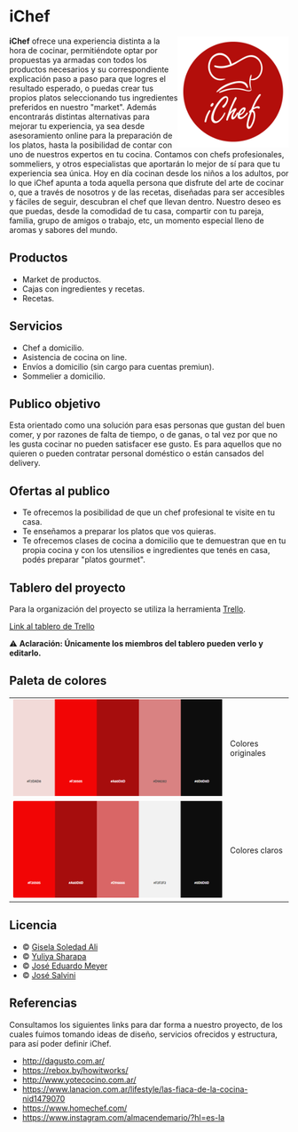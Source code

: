 # iChef
<img align="right" title="Logo iChef" alt="Logo iChef" src="./public/iChef-Definitivo-Web.png" width="200"/>

**iChef** ofrece una experiencia distinta a la hora de cocinar, permitiéndote optar por propuestas ya armadas con todos los productos necesarios y su correspondiente explicación paso a paso para que logres el resultado esperado, o puedas crear tus propios platos seleccionando tus ingredientes preferidos en nuestro "market".
Además encontrarás distintas alternativas para mejorar tu experiencia, ya sea desde asesoramiento online para la preparación de los platos, hasta la posibilidad de contar con uno de nuestros expertos en tu cocina. Contamos con chefs profesionales, sommeliers, y otros especialistas que aportarán lo mejor de sí para que tu experiencia sea única.
Hoy en día cocinan desde los niños a los adultos, por lo que iChef apunta a toda aquella persona que disfrute del arte de cocinar o, que a través de nosotros y de las recetas, diseñadas para ser accesibles y fáciles de seguir, descubran el chef que llevan dentro.
Nuestro deseo es que puedas, desde la comodidad de tu casa, compartir con tu pareja, familia, grupo de amigos o trabajo, etc, un momento especial lleno de aromas y sabores del mundo.

## Productos

 - Market de productos.
 - Cajas con ingredientes y recetas.
 - Recetas.

## Servicios

 - Chef a domicilio.
 - Asistencia de cocina on line.
 - Envíos a domicilio (sin cargo para cuentas premiun).
 - Sommelier a domicilio.

## Publico objetivo

Esta orientado como una solución para esas personas que gustan del buen comer, y por razones de falta de tiempo, o de ganas, o tal vez por que no les gusta cocinar no pueden satisfacer ese gusto. Es para aquellos que no quieren o pueden contratar personal doméstico o están cansados del delivery.

## Ofertas al publico

- Te ofrecemos la posibilidad de que un chef profesional te visite en tu casa.
- Te enseñamos a preparar los platos que vos quieras.
- Te ofrecemos clases de cocina a domicilio que te demuestran que en tu propia cocina y con los utensilios e ingredientes que tenés en casa, podés preparar "platos gourmet".

## Tablero del proyecto

Para la organización del proyecto se utiliza la herramienta [Trello](https://trello.com/es).

 [Link al tablero de Trello](https://trello.com/b/x1z0XHNE)

⚠ **Aclaración: Únicamente los miembros del tablero pueden verlo y editarlo.**

## Paleta de colores

<table>
    <tr>
        <td align="left">
            <img alt="Paleta colores originales" src="./public/paleta_original.png" width="600"/>
        </td>
        <td>Colores originales</td>
    </tr>
    <tr>
        <td align="left">
            <img alt="Paleta colores claros" src="./public/paleta_claros.png" width="600"/>
        </td>
        <td>Colores claros</td>
    </tr>
</table>

## Licencia

* &copy; [Gisela Soledad Ali][author1]
* &copy; [Yuliya Sharapa][author2]
* &copy; [José Eduardo Meyer][author3]
* &copy; [José Salvini][author4]

[author1]: https://github.com/Gise09
[author2]: https://github.com/yuliya-sharapa
[author3]: https://github.com/joseemeyer
[author4]: https://github.com/josesalvini

## Referencias
Consultamos los siguientes links para dar forma a nuestro proyecto, de los cuales fuimos tomando ideas de diseño, servicios ofrecidos y estructura, para así poder definir iChef.
 - http://dagusto.com.ar/
 - https://rebox.by/howitworks/
 - http://www.yotecocino.com.ar/
 - https://www.lanacion.com.ar/lifestyle/las-fiaca-de-la-cocina-nid1479070
 - https://www.homechef.com/
 - https://www.instagram.com/almacendemario/?hl=es-la